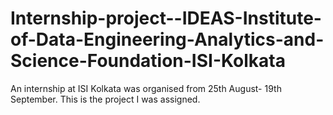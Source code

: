 # Internship-project--IDEAS-Institute-of-Data-Engineering-Analytics-and-Science-Foundation-ISI-Kolkata
An internship at ISI Kolkata was organised from 25th August- 19th September. This is the project I was assigned.
